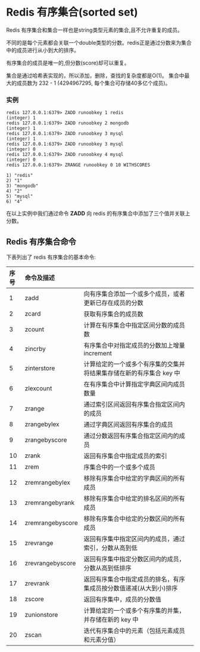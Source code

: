 # Redis 有序集合(sorted set)

Redis 有序集合和集合一样也是string类型元素的集合,且不允许重复的成员。

不同的是每个元素都会关联一个double类型的分数。redis正是通过分数来为集合中的成员进行从小到大的排序。

有序集合的成员是唯一的,但分数(score)却可以重复。

集合是通过哈希表实现的，所以添加，删除，查找的复杂度都是O(1)。 集合中最大的成员数为 232 - 1 (4294967295, 每个集合可存储40多亿个成员)。

### 实例

```
redis 127.0.0.1:6379> ZADD runoobkey 1 redis
(integer) 1
redis 127.0.0.1:6379> ZADD runoobkey 2 mongodb
(integer) 1
redis 127.0.0.1:6379> ZADD runoobkey 3 mysql
(integer) 1
redis 127.0.0.1:6379> ZADD runoobkey 3 mysql
(integer) 0
redis 127.0.0.1:6379> ZADD runoobkey 4 mysql
(integer) 0
redis 127.0.0.1:6379> ZRANGE runoobkey 0 10 WITHSCORES

1) "redis"
2) "1"
3) "mongodb"
4) "2"
5) "mysql"
6) "4"
```

在以上实例中我们通过命令 **ZADD** 向 redis 的有序集合中添加了三个值并关联上分数。

## Redis 有序集合命令

下表列出了 redis 有序集合的基本命令:

| 序号 | 命令及描述       |                                                              |
| :--- | :--------------- | ------------------------------------------------------------ |
| 1    | zadd             | 向有序集合添加一个或多个成员，或者更新已存在成员的分数       |
| 2    | zcard            | 获取有序集合的成员数                                         |
| 3    | zcount           | 计算在有序集合中指定区间分数的成员数                         |
| 4    | zincrby          | 有序集合中对指定成员的分数加上增量 increment                 |
| 5    | zinterstore      | 计算给定的一个或多个有序集的交集并将结果集存储在新的有序集合 key 中 |
| 6    | zlexcount        | 在有序集合中计算指定字典区间内成员数量                       |
| 7    | zrange           | 通过索引区间返回有序集合指定区间内的成员                     |
| 8    | zrangebylex      | 通过字典区间返回有序集合的成员                               |
| 9    | zrangebyscore    | 通过分数返回有序集合指定区间内的成员                         |
| 10   | zrank            | 返回有序集合中指定成员的索引                                 |
| 11   | zrem             | 序集合中的一个或多个成员                                     |
| 12   | zremrangebylex   | 移除有序集合中给定的字典区间的所有成员                       |
| 13   | zremrangebyrank  | 移除有序集合中给定的排名区间的所有成员                       |
| 14   | zremrangebyscore | 移除有序集合中给定的分数区间的所有成员                       |
| 15   | zrevrange        | 返回有序集中指定区间内的成员，通过索引，分数从高到低         |
| 16   | zrevrangebyscore | 返回有序集中指定分数区间内的成员，分数从高到低排序           |
| 17   | zrevrank         | 返回有序集合中指定成员的排名，有序集成员按分数值递减(从大到小)排序 |
| 18   | zscore           | 返回有序集中，成员的分数值                                   |
| 19   | zunionstore      | 计算给定的一个或多个有序集的并集，并存储在新的 key 中        |
| 20   | zscan            | 迭代有序集合中的元素（包括元素成员和元素分值）               |